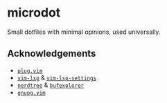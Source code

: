 # microdot

Small dotfiles with minimal opinions, used universally.


## Acknowledgements

* [`plug.vim`](https://github.com/junegunn/vim-plug)
* [`vim-lsp`](https://github.com/prabirshrestha/vim-lsp)
  & [`vim-lsp-settings`](https://github.com/mattn/vim-lsp-settings)
* [`nerdtree`](https://github.com/preservim/nerdtree)
  & [`bufexplorer`](https://github.com/jlanzarotta/bufexplorer)
* [`gnupg.vim`](https://github.com/jamessan/vim-gnupg)
